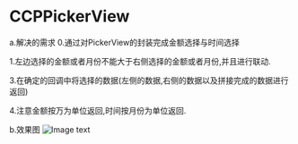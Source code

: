 # CCPPickerView

a.解决的需求
0.通过对PickerView的封装完成金额选择与时间选择

1.左边选择的金额或者月份不能大于右侧选择的金额或者月份,并且进行联动.

3.在确定的回调中将选择的数据(左侧的数据,右侧的数据以及拼接完成的数据进行返回)

4.注意金额按万为单位返回,时间按月份为单位返回.

b.效果图 
![Image text](CCPPickerView/CCPPickerView/Image/20160712220535022.gif)
